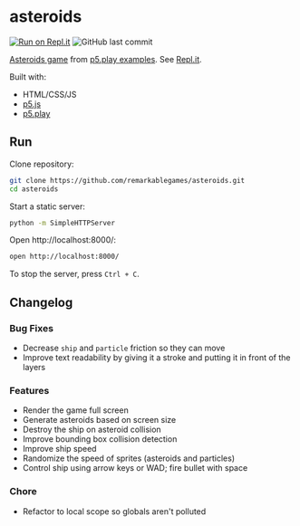 # asteroids

[![Run on Repl.it](https://repl.it/badge/github/remarkablegames/asteroids)](https://repl.it/github/remarkablegames/asteroids)
![GitHub last commit](https://img.shields.io/github/last-commit/remarkablegames/asteroids)

[Asteroids game](https://remarkablegames.org/asteroids/) from [p5.play examples](https://molleindustria.github.io/p5.play/examples/index.html?fileName=asteroids.js). See [Repl.it](https://repl.it/talk/share/Asteroids/118514).

Built with:

- HTML/CSS/JS
- [p5.js](https://p5js.org/)
- [p5.play](https://molleindustria.github.io/p5.play/)

## Run

Clone repository:

```sh
git clone https://github.com/remarkablegames/asteroids.git
cd asteroids
```

Start a static server:

```sh
python -m SimpleHTTPServer
```

Open http://localhost:8000/:

```sh
open http://localhost:8000/
```

To stop the server, press `Ctrl + C`.

## Changelog

### Bug Fixes

- Decrease `ship` and `particle` friction so they can move
- Improve text readability by giving it a stroke and putting it in front of the layers

### Features

- Render the game full screen
- Generate asteroids based on screen size
- Destroy the ship on asteroid collision
- Improve bounding box collision detection
- Improve ship speed
- Randomize the speed of sprites (asteroids and particles)
- Control ship using arrow keys or WAD; fire bullet with space

### Chore

- Refactor to local scope so globals aren't polluted
